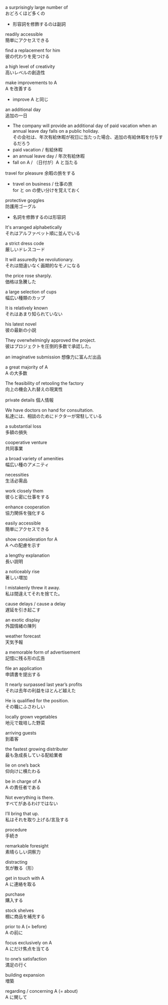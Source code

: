 a surprisingly large number of  
おどろくほど多くの

- 形容詞を修飾するのは副詞

readily accessible  
簡単にアクセスできる

find a replacement for him  
彼の代わりを見つける

a high level of creativity  
高いレベルの創造性

make improvements to A  
A を改善する

- improve A と同じ

an additional day  
追加の一日

- The company will provide an additional day of paid vacation when an annual leave day falls on a public holiday.  
  その会社は、年次有給休暇が祝日に当たった場合、追加の有給休暇を付与するだろう
- paid vacation / 有給休暇
- an annual leave day / 年次有給休暇
- fall on A / （日付が）A と当たる

travel for pleasure
余暇の旅をする

- travel on business / 仕事の旅  
  for と on の使い分けを覚えておく

protective goggles  
防護用ゴーグル

- 名詞を修飾するのは形容詞

It's arranged alphabetically  
それはアルファベット順に並んでいる

a strict dress code  
厳しいドレスコード

It will assuredly be revolutionary.  
それは間違いなく画期的なモノになる

the price rose sharply.  
価格は急騰した

a large selection of cups  
幅広い種類のカップ

It is relatively known  
それはあまり知られていない

his latest novel  
彼の最新の小説

They overwhelmingly approved the project.  
彼はプロジェクトを圧倒的多数で承認した。

an imaginative submission
想像力に富んだ出品

a great majority of A  
A の大多数

The feasibility of retooling the factory  
向上の機会入れ替えの現実性

private details
個人情報

We have doctors on hand for consultation.  
私達には、相談のためにドクターが常駐している

a substantial loss  
多額の損失

cooperative venture  
共同事業

a broad variety of amenities  
幅広い種のアメニティ

necessities  
生活必需品

work closely them  
彼らと密に仕事をする

enhance cooperation  
協力関係を強化する

easily accessible  
簡単にアクセスできる

show consideration for A  
A への配慮を示す

a lengthy explanation  
長い説明

a noticeably rise  
著しい増加

I mistakenly threw it away.  
私は間違えてそれを捨てた。

cause delays / cause a delay  
遅延を引き起こす

an exotic display  
外国情緒の陳列

weather forecast  
天気予報

a memorable form of advertisement  
記憶に残る形の広告

file an application  
申請書を提出する

It nearly surpassed last year’s profits  
それは去年の利益をほとんど越えた

He is qualified for the position.  
その職にふさわしい

locally grown vegetables  
地元で栽培した野菜

arriving guests  
到着客

the fastest growing distributer  
最も急成長している配給業者

lie on one’s back  
仰向けに横たわる

be in charge of A  
A の責任者である

Not everything is there.  
すべてがあるわけではない

I’ll bring that up.  
私はそれを取り上げる/言及する

procedure  
手続き

remarkable foresight  
素晴らしい洞察力

distracting  
気が散る（形）

get in touch with A  
A に連絡を取る

purchase  
購入する

stock shelves  
棚に商品を補充する

prior to A (= before)  
A の前に

focus exclusively on A  
A にだけ焦点を当てる

to one’s satisfaction  
満足の行く

building expansion  
増築

regarding / concerning A (= about)  
A に関して
